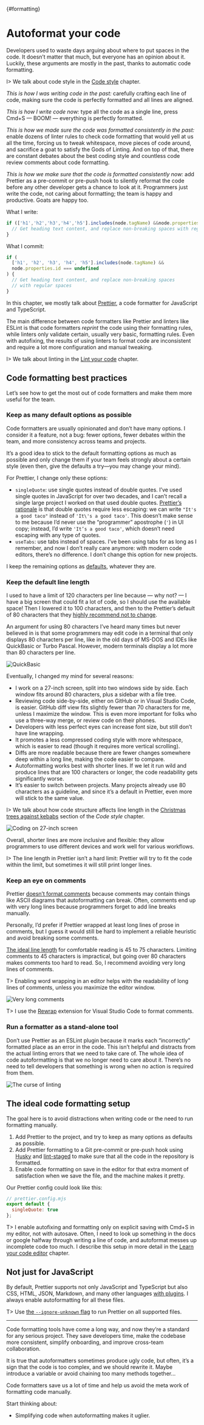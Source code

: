 {#formatting}

# Autoformat your code

<!-- description: How tools can make our lives easier by formatting code for us -->

Developers used to waste days arguing about where to put spaces in the code. It doesn’t matter that much, but everyone has an opinion about it. Luckily, these arguments are mostly in the past, thanks to automatic code formatting.

I> We talk about code style in the [Code style](#code-style) chapter.

_This is how I was writing code in the past:_ carefully crafting each line of code, making sure the code is perfectly formatted and all lines are aligned.

_This is how I write code now:_ type all the code as a single line, press Cmd+S — BOOM! — everything is perfectly formatted.

<!-- expect($1).toBe(true) -->

_This is how we made sure the code was formatted consistently in the past:_ enable dozens of linter rules to check code formatting that would yell at us all the time, forcing us to tweak whitespace, move pieces of code around, and sacrifice a goat to satisfy the Gods of Linting. And on top of that, there are constant debates about the best coding style and countless code review comments about code formatting.

_This is how we make sure that the code is formatted consistently now:_ add Prettier as a pre-commit or pre-push hook to silently reformat the code before any other developer gets a chance to look at it. Programmers just write the code, not caring about formatting; the team is happy and productive. Goats are happy too.

What I write:

<!-- let node = {tagName: 'h1', properties: {}} -->

<!-- prettier-ignore -->
```js
if (['h1','h2','h3','h4','h5'].includes(node.tagName) &&node.properties.id === undefined){
  // Get heading text content, and replace non-breaking spaces with regular spaces
}
```

<!-- expect($1).toBe(true) -->

What I commit:

<!-- let node = {tagName: 'h1', properties: {}} -->

```js
if (
  ['h1', 'h2', 'h3', 'h4', 'h5'].includes(node.tagName) &&
  node.properties.id === undefined
) {
  // Get heading text content, and replace non-breaking spaces
  // with regular spaces
}
```

In this chapter, we mostly talk about [Prettier](https://prettier.io), a code formatter for JavaScript and TypeScript.

The main difference between code formatters like Prettier and linters like ESLint is that code formatters _reprint_ the code using their formatting rules, while linters only validate certain, usually very basic, formatting rules. Even with autofixing, the results of using linters to format code are inconsistent and require a lot more configuration and manual tweaking.

I> We talk about linting in the [Lint your code](#linting) chapter.

## Code formatting best practices

Let’s see how to get the most out of code formatters and make them more useful for the team.

### Keep as many default options as possible

Code formatters are usually opinionated and don’t have many options. I consider it a feature, not a bug: fewer options, fewer debates within the team, and more consistency across teams and projects.

It’s a good idea to stick to the default formatting options as much as possible and only change them if your team feels strongly about a certain style (even then, give the defaults a try—you may change your mind).

For Prettier, I change only these options:

- `singleQuote`: use single quotes instead of double quotes. I’ve used single quotes in JavaScript for over two decades, and I can’t recall a single large project I worked on that used double quotes. [Prettier’s rationale](https://prettier.io/docs/en/rationale#strings) is that double quotes require less escaping: we can write `"It's a good taco"` instead of `'It\'s a good taco'`. This doesn’t make sense to me because I’d never use the “programmer” apostrophe (`'`) in UI copy; instead, I’d write `'It’s a good taco'`, which doesn’t need escaping with any type of quotes.
- `useTabs`: use tabs instead of spaces. I’ve been using tabs for as long as I remember, and now I don’t really care anymore: with modern code editors, there’s no difference. I don’t change this option for new projects.

I keep the remaining options as [defaults](https://prettier.io/docs/en/options), whatever they are.

### Keep the default line length

I used to have a limit of 120 characters per line because — why not? — I have a big screen that could fit a lot of code, so I should use the available space! Then I lowered it to 100 characters, and then to the Prettier’s default of 80 characters that they [highly recommend not to change](https://prettier.io/docs/en/options.html#print-width).

An argument for using 80 characters I’ve heard many times but never believed in is that some programmers may edit code in a terminal that only displays 80 characters per line, like in the old days of MS-DOS and IDEs like QuickBasic or Turbo Pascal. However, modern terminals display a lot more than 80 characters per line.

![QuickBasic](images/quickbasic.png)

Eventually, I changed my mind for several reasons:

- I work on a 27-inch screen, split into two windows side by side. Each window fits around 80 characters, plus a sidebar with a file tree.
- Reviewing code side-by-side, either on GitHub or in Visual Studio Code, is easier. GitHub diff view fits slightly fewer than 70 characters for me, unless I maximize the window. This is even more important for folks who use a three-way merge, or review code on their phones.
- Developers with less perfect eyes can increase font size, but still don’t have line wrapping.
- It promotes a less compressed coding style with more whitespace, which is easier to read (though it requires more vertical scrolling).
- Diffs are more readable because there are fewer changes somewhere deep within a long line, making the code easier to compare.
- Autoformatting works best with shorter lines. If we let it run wild and produce lines that are 100 characters or longer, the code readability gets significantly worse.
- It’s easier to switch between projects. Many projects already use 80 characters as a guideline, and since it’s a default in Prettier, even more will stick to the same value.

I> We talk about how code structure affects line length in the [Christmas trees against kebabs](#tree-vs-kebab) section of the _Code style_ chapter.

![Coding on 27-inch screen](images/27inches.jpg)

Overall, shorter lines are more inclusive and flexible: they allow programmers to use different devices and work well for various workflows.

I> The line length in Prettier isn’t a hard limit: Prettier will try to fit the code within the limit, but sometimes it will still print longer lines.

### Keep an eye on comments

Prettier [doesn’t format comments](https://prettier.io/docs/en/rationale#comments) because comments may contain things like ASCII diagrams that autoformatting can break. Often, comments end up with very long lines because programmers forget to add line breaks manually.

Personally, I’d prefer if Prettier wrapped at least long lines of prose in comments, but I guess it would still be hard to implement a reliable heuristic and avoid breaking some comments.

[The ideal line length](https://www.smashingmagazine.com/2014/09/balancing-line-length-font-size-responsive-web-design/) for comfortable reading is 45 to 75 characters. Limiting comments to 45 characters is impractical, but going over 80 characters makes comments too hard to read. So, I recommend avoiding very long lines of comments.

T> Enabling word wrapping in an editor helps with the readability of long lines of comments, unless you maximize the editor window.

![Very long comments](images/looooong-comment.png)

T> I use the [Rewrap](https://marketplace.visualstudio.com/items?itemName=stkb.rewrap) extension for Visual Studio Code to format comments.

### Run a formatter as a stand-alone tool

Don’t use Prettier as an ESLint plugin because it marks each “incorrectly” formatted place as an error in the code. This isn’t helpful and distracts from the actual linting errors that we need to take care of. The whole idea of code autoformatting is that we no longer need to care about it. There’s no need to tell developers that something is wrong when no action is required from them.

![The curse of linting](images/curse-of-linting.jpeg)

## The ideal code formatting setup

The goal here is to avoid distractions when writing code or the need to run formatting manually.

1. Add Prettier to the project, and try to keep as many options as defaults as possible.
2. Add Prettier formatting to a Git pre-commit or pre-push hook using [Husky](https://github.com/typicode/husky) and [lint-staged](https://github.com/lint-staged/lint-staged) to make sure that all the code in the repository is formatted.
3. Enable code formatting on save in the editor for that extra moment of satisfaction when we save the file, and the machine makes it pretty.

Our Prettier config could look like this:

```js
// prettier.config.mjs
export default {
  singleQuote: true
};
```

T> I enable autofixing and formatting only on explicit saving with Cmd+S in my editor, not with autosave. Often, I need to look up something in the docs or google halfway through writing a line of code, and autoformat messes up incomplete code too much. I describe this setup in more detail in the [Learn your code editor](#editing) chapter.

## Not just for JavaScript

By default, Prettier supports not only JavaScript and TypeScript but also CSS, HTML, JSON, Markdown, and many other languages [with plugins](https://prettier.io/docs/en/plugins). I always enable autoformatting for all these files.

T> Use [the `--ignore-unknown` flag](https://prettier.io/docs/en/cli#--ignore-unknown) to run Prettier on all supported files.

---

Code formatting tools have come a long way, and now they’re a standard for any serious project. They save developers time, make the codebase more consistent, simplify onboarding, and improve cross-team collaboration.

It is true that autoformatters sometimes produce ugly code, but often, it’s a sign that the code is too complex, and we should rewrite it. Maybe introduce a variable or avoid chaining too many methods together…

Code formatters save us a lot of time and help us avoid the meta work of formatting code manually.

Start thinking about:

- Simplifying code when autoformatting makes it uglier.
